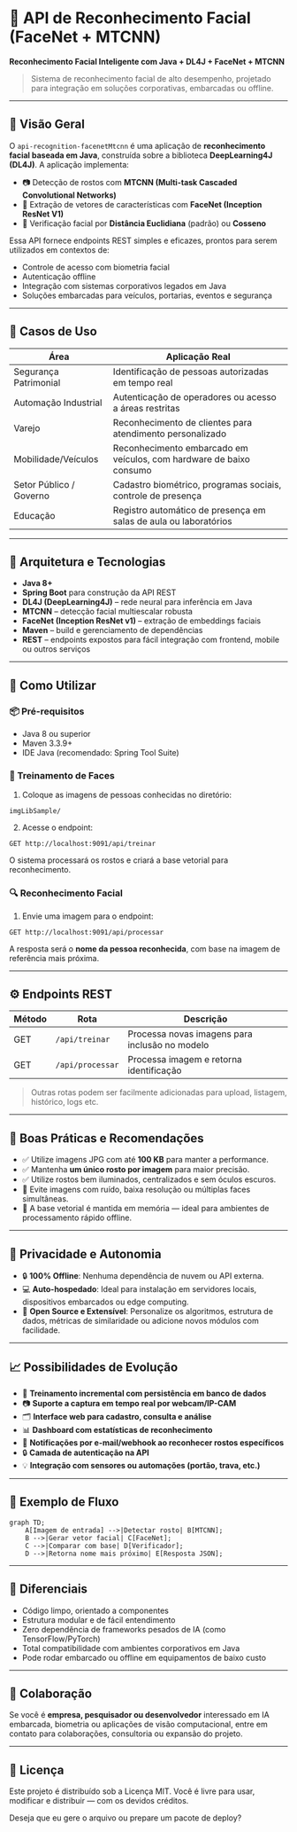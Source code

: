 # 🧠 API de Reconhecimento Facial (FaceNet + MTCNN)

**Reconhecimento Facial Inteligente com Java + DL4J + FaceNet + MTCNN**

> Sistema de reconhecimento facial de alto desempenho, projetado para integração em soluções corporativas, embarcadas ou offline.

---

## 📌 Visão Geral

O `api-recognition-facenetMtcnn` é uma aplicação de **reconhecimento facial baseada em Java**, construída sobre a biblioteca **DeepLearning4J (DL4J)**. A aplicação implementa:

* 📷 Detecção de rostos com **MTCNN (Multi-task Cascaded Convolutional Networks)**
* 🧠 Extração de vetores de características com **FaceNet (Inception ResNet V1)**
* 🧮 Verificação facial por **Distância Euclidiana** (padrão) ou **Cosseno**

Essa API fornece endpoints REST simples e eficazes, prontos para serem utilizados em contextos de:

* Controle de acesso com biometria facial
* Autenticação offline
* Integração com sistemas corporativos legados em Java
* Soluções embarcadas para veículos, portarias, eventos e segurança

---

## 🎯 Casos de Uso

| Área                    | Aplicação Real                                                      |
| ----------------------- | ------------------------------------------------------------------- |
| Segurança Patrimonial   | Identificação de pessoas autorizadas em tempo real                  |
| Automação Industrial    | Autenticação de operadores ou acesso a áreas restritas              |
| Varejo                  | Reconhecimento de clientes para atendimento personalizado           |
| Mobilidade/Veículos     | Reconhecimento embarcado em veículos, com hardware de baixo consumo |
| Setor Público / Governo | Cadastro biométrico, programas sociais, controle de presença        |
| Educação                | Registro automático de presença em salas de aula ou laboratórios    |

---

## 🧠 Arquitetura e Tecnologias

* **Java 8+**
* **Spring Boot** para construção da API REST
* **DL4J (DeepLearning4J)** – rede neural para inferência em Java
* **MTCNN** – detecção facial multiescalar robusta
* **FaceNet (Inception ResNet v1)** – extração de embeddings faciais
* **Maven** – build e gerenciamento de dependências
* **REST** – endpoints expostos para fácil integração com frontend, mobile ou outros serviços

---

## 🚀 Como Utilizar

### 📦 Pré-requisitos

* Java 8 ou superior
* Maven 3.3.9+
* IDE Java (recomendado: Spring Tool Suite)

### 🧪 Treinamento de Faces

1. Coloque as imagens de pessoas conhecidas no diretório:

```
imgLibSample/
```

2. Acesse o endpoint:

```
GET http://localhost:9091/api/treinar
```

O sistema processará os rostos e criará a base vetorial para reconhecimento.

### 🔍 Reconhecimento Facial

1. Envie uma imagem para o endpoint:

```
GET http://localhost:9091/api/processar
```

A resposta será o **nome da pessoa reconhecida**, com base na imagem de referência mais próxima.

---

## ⚙️ Endpoints REST

| Método | Rota             | Descrição                                      |
| ------ | ---------------- | ---------------------------------------------- |
| GET    | `/api/treinar`   | Processa novas imagens para inclusão no modelo |
| GET    | `/api/processar` | Processa imagem e retorna identificação        |

> Outras rotas podem ser facilmente adicionadas para upload, listagem, histórico, logs etc.

---

## 📝 Boas Práticas e Recomendações

* ✅ Utilize imagens JPG com até **100 KB** para manter a performance.
* ✅ Mantenha **um único rosto por imagem** para maior precisão.
* ✅ Utilize rostos bem iluminados, centralizados e sem óculos escuros.
* 🚫 Evite imagens com ruído, baixa resolução ou múltiplas faces simultâneas.
* 💾 A base vetorial é mantida em memória — ideal para ambientes de processamento rápido offline.

---

## 🔐 Privacidade e Autonomia

* 🔒 **100% Offline**: Nenhuma dependência de nuvem ou API externa.
* 💻 **Auto-hospedado**: Ideal para instalação em servidores locais, dispositivos embarcados ou edge computing.
* 🧩 **Open Source e Extensível**: Personalize os algoritmos, estrutura de dados, métricas de similaridade ou adicione novos módulos com facilidade.

---

## 📈 Possibilidades de Evolução

* 🔁 **Treinamento incremental com persistência em banco de dados**
* 📷 **Suporte a captura em tempo real por webcam/IP-CAM**
* 🗂️ **Interface web para cadastro, consulta e análise**
* 📊 **Dashboard com estatísticas de reconhecimento**
* 📩 **Notificações por e-mail/webhook ao reconhecer rostos específicos**
* 🔒 **Camada de autenticação na API**
* 💡 **Integração com sensores ou automações (portão, trava, etc.)**

---

## 📸 Exemplo de Fluxo

```mermaid
graph TD;
    A[Imagem de entrada] -->|Detectar rosto| B[MTCNN];
    B -->|Gerar vetor facial| C[FaceNet];
    C -->|Comparar com base| D[Verificador];
    D -->|Retorna nome mais próximo| E[Resposta JSON];
```

---

## 🧩 Diferenciais

* Código limpo, orientado a componentes
* Estrutura modular e de fácil entendimento
* Zero dependência de frameworks pesados de IA (como TensorFlow/PyTorch)
* Total compatibilidade com ambientes corporativos em Java
* Pode rodar embarcado ou offline em equipamentos de baixo custo

---

## 🤝 Colaboração

Se você é **empresa, pesquisador ou desenvolvedor** interessado em IA embarcada, biometria ou aplicações de visão computacional, entre em contato para colaborações, consultoria ou expansão do projeto.

---

## 📄 Licença

Este projeto é distribuído sob a Licença MIT.
Você é livre para usar, modificar e distribuir — com os devidos créditos.

Deseja que eu gere o arquivo ou prepare um pacote de deploy?
